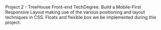 Project 2 - TreeHouse Front-end TechDegree. Build a Mobile-First Responsive Layout making use of the various positioning and layout techniques in CSS. Floats and flexible box we be implemented during this project.